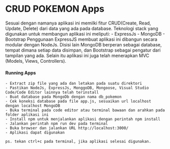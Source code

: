 # CRUD POKEMON Apps
Sesuai dengan namanya aplikasi ini memilki fitur CRUD(Create, Read, Update, Delete) dari data yang ada pada database. Teknologi stack yang digunakan untuk membangun aplikasi ini meliputi: 
    - ExpressJs
    - MongoDB
    - Bootstrap
Penggunaan ExpressJS membuat aplikasi ini dibangun secara modular dengan NodeJs. Disisi lain MongoDB berperan sebagai database, tempat dimana setiap data disimpan, dan Bootstrap sebagai pengatur dari tampilan yang ada. Selain itu aplikasi ini juga telah menerapkan MVC (Models, Views, Controllers). 

#### Running Apps
    - Extract zip file yang ada dan letakan pada suatu direktori
    - Pastikan NodeJs, ExpressJs, MonggoDB, Mongoose, Visual Studio Code/Code Editor lainnya telah terinstall
    - Buat database pada MongoDb dengan nama db_pokemon
    - Cek koneksi database pada file app.js, sesuaikan url localhost dengan localhost MongoDB 
    - Buka terminal pada code editor atau terminal bawaan dan arahkan pada folder aplikasi ini 
    - Install npm untuk menjalankan aplikasi dengan perintah npm install
    - Jalankan perintah npm run dev pada terminal
    - Buka browser dan jalankan URL http://localhost:3000/
    - Aplikasi dapat digunakan 

    ps. tekan ctrl+c pada terminal, jika aplikasi selesai digunakan. 
